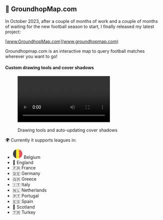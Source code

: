 ## 📱 GroundhopMap.com

In October 2023, after a couple of months of work and a couple of months of waiting for the new football season to start, I finally released my latest project:

[www.GroundhopMap.com](www.groundhopmap.com) 

Groundhopmap.com is an interactive map to query football matches wherever you want to go! 


#### Custom drawing tools and cover shadows
<figure>    
    <p>
      <video src="https://github.com/UnravelSports/unravelsports.github.io/assets/64530306/f04e469e-41f5-43a5-a72b-960d84b69a98" class="center-vid" controls="controls" style="max-width: 70%;"></video>
    </p>  
    <figcaption>Drawing tools and auto-updating cover shadows</figcaption>
</figure>

🌍 Currently it supports leagues in:
- ![belgium flag](/imgs/svg/belgium.svg) Belgium
- 🏴󠁧󠁢󠁥󠁮󠁧󠁿󠁧󠁢󠁥󠁮󠁧󠁿 England
- 🇫🇷 France
- 🇩🇪 Germany
- 🇬🇷 Greece
- 🇮🇹 Italy
- 🇳🇱 Netherlands
- 🇵🇹 Portugal
- 🇪🇸 Spain
- 🏴󠁧󠁢󠁳󠁣󠁴󠁿󠁧󠁢󠁳󠁣󠁴󠁿 Scotland
- 🇹🇷 Turkey
